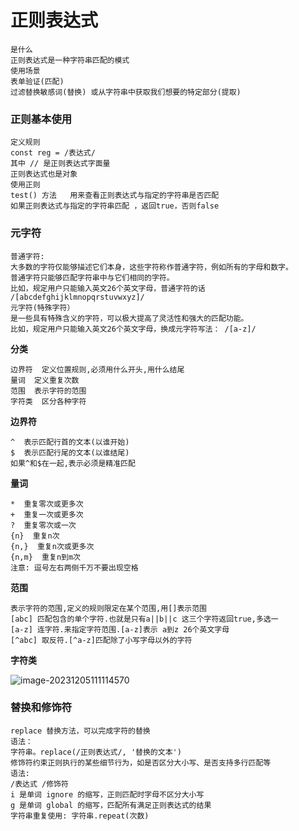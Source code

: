 # 正则表达式

```
是什么 
正则表达式是一种字符串匹配的模式
使用场景
表单验证(匹配)
过滤替换敏感词(替换) 或从字符串中获取我们想要的特定部分(提取)
```

### 正则基本使用

```
定义规则
const reg = /表达式/
其中 // 是正则表达式字面量
正则表达式也是对象 
使用正则
test() 方法   用来查看正则表达式与指定的字符串是否匹配
如果正则表达式与指定的字符串匹配 ，返回true，否则false
```

### 元字符

```
普通字符:
大多数的字符仅能够描述它们本身，这些字符称作普通字符，例如所有的字母和数字。
普通字符只能够匹配字符串中与它们相同的字符。    
比如，规定用户只能输入英文26个英文字母，普通字符的话  /[abcdefghijklmnopqrstuvwxyz]/
元字符(特殊字符）
是一些具有特殊含义的字符，可以极大提高了灵活性和强大的匹配功能。
比如，规定用户只能输入英文26个英文字母，换成元字符写法： /[a-z]/
```

**分类**

```
边界符  定义位置规则,必须用什么开头,用什么结尾
量词  定义重复次数
范围  表示字符的范围
字符类  区分各种字符
```

**边界符**

```
^  表示匹配行首的文本(以谁开始)
$  表示匹配行尾的文本(以谁结尾)
如果^和$在一起,表示必须是精准匹配
```

**量词**

``` 
*  重复零次或更多次
+  重复一次或更多次
?  重复零次或一次
{n}  重复n次
{n,}  重复n次或更多次
{n,m}  重复n到m次
注意: 逗号左右两侧千万不要出现空格
```

**范围**

```
表示字符的范围,定义的规则限定在某个范围,用[]表示范围
[abc] 匹配包含的单个字符.也就是只有a||b||c 这三个字符返回true,多选一
[a-z] 连字符.来指定字符范围.[a-z]表示 a到z 26个英文字母
[^abc] 取反符.[^a-z]匹配除了小写字母以外的字符
```

**字符类**

![image-20231205111114570](D:/heima/javascript/webApis-%E9%A2%84%E4%B9%A0%E8%B5%84%E6%96%99/dy04/image-20231205111114570.png)

### 替换和修饰符

```
replace 替换方法，可以完成字符的替换
语法：
字符串。replace(/正则表达式/, '替换的文本')
修饰符约束正则执行的某些细节行为，如是否区分大小写、是否支持多行匹配等
语法:
/表达式 /修饰符
i 是单词 ignore 的缩写，正则匹配时字母不区分大小写
g 是单词 global 的缩写，匹配所有满足正则表达式的结果
字符串重复使用: 字符串.repeat(次数)
```



